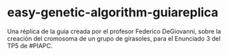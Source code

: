 # easy-genetic-algorithm-guiareplica

Una réplica de la guia creada por el profesor Federico DeGiovanni, sobre la creación del cromosoma de un grupo de girasoles, para el Enunciado 3 del TP5 de #PIAPC.
